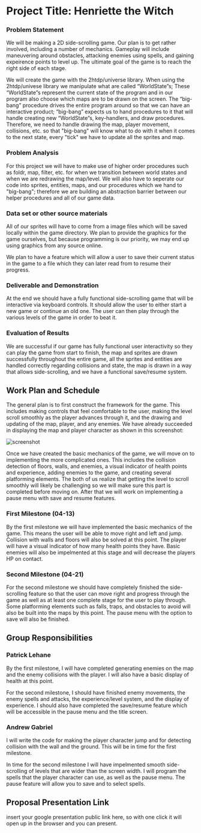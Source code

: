 
# Project Title: Henriette the Witch
### Problem Statement
We will be making a 2D side-scrolling game. Our plan is to get rather involved, including a number of mechanics. Gameplay will include maneuvering around obstacles, attacking enemies using spells, and gaining expeirence points to level up. The ultimate goal of the game is to reach the right side of each stage.

We will create the game with the 2htdp/universe library. When using the 2htdp/univese library we manipulate what are called “WorldState”s; These “WorldState”s represent the current state of the program and in our program also choose which maps are to be drawn on the screen. The “big-bang” procedure drives the entire program around so that we can have an interactive product; “big-bang” expects us to hand procedures to it that will handle creating new “WorldState”s, key-handlers, and draw procedures. 
Therefore, we need to handle drawing the map, player movement, collisions, etc. so that "big-bang" will know what to do with it when it comes to the next state, every "tick" we have to update all the sprites and map.

### Problem Analysis
For this project we will have to make use of higher order procedures such as foldr, map, filter, etc. for when we transition between world states and when we are redrawing the map/level. We will also have to seperate our code into sprites, entities, maps, and our procedures which we hand to "big-bang"; therefore we are building an abstraction barrier between our helper procedures and all of our game data.

### Data set or other source materials
All of our sprites will have to come from a image files which will be saved locally within the game directory. We plan to provide the graphics for the game ourselves, but because programming is our priority, we may end up using graphics from any source online. 

We plan to have a feature which will allow a user to save their current status in the game to a file which they can later read from to resume their progress.

### Deliverable and Demonstration
At the end we should have a fully functional side-scrolling game that will be interactive via keyboard controls. It should allow the user to either start a new game or continue an old one. The user can then play through the various levels of the game in order to beat it.

### Evaluation of Results
We are successful if our game has fully functional user interactivity so they can play the game from start to finish, the map and sprites are drawn successfully throughout the entire game, all the sprites and entities are handled correctly regarding collisions and state, the map is drawn in a way that allows side-scrolling, and we have a functional save/resume system.

## Work Plan and Schedule

The general plan is to first construct the framework for the game. This includes making controls that feel comfortable to the user, making the level scroll smoothly as the player advances through it, and the drawing and updating of the map, player, and any enemies. We have already succeeded in displaying the map and player character as shown in this screenshot:

![screenshot](http://i.imgur.com/Ckhqo2R.png)

Once we have created the basic mechanics of the game, we will move on to implementing the more complicated ones. This includes the collision detection of floors, walls, and enemies, a visual indicator of health points and experience, adding enemies to the game, and creating several platforming elements.
The both of us realize that getting the level to scroll smoothly will likely be challenging so we will make sure this part is completed before moving on. After that we will work on implementing a pause menu with save and resume features.

### First Milestone (04-13)
By the first milestone we will have implemented the basic mechanics of the game. This means the user will be able to move right and left and jump. Collision with walls and floors will also be solved at this point. The player will have a visual indicator of how many health points they have. Basic enemies will also be impelmented at this stage and will decrease the players HP on contact. 

### Second Milestone (04-21)
For the second milestone we should have completely finished the side-scrolling feature so that the user can move right and progress through the game as well as at least one complete stage for the user to play through. Some platforming elements such as falls, traps, and obstacles to avoid will also be built into the maps by this point. The pause menu with the option to save will also be finished.

## Group Responsibilities

### Patrick Lehane
By the first milestone, I will have completed generating enemies on the map and the enemy collisions with the player. I will also have a basic display of health at this point.

For the second milestone, I should have finished enemy movements, the enemy spells and attacks, the experience/level system, and the display of experience. I should also have completed the save/resume feature which will be accessible in the pause menu and the title screen.

### Andrew Gabriel
I will write the code for making the player character jump and for detecting collision with the wall and the ground. This will be in time for the first milestone.

In time for the second milestone I will have impelmented smooth side-scrolling of levels that are wider than the screen width. I will program the spells that the player character can use, as well as the pause menu. The pause feature will allow you to save and to select spells.

## Proposal Presentation Link
insert your google presentation public link here, so with one click it will open up in the browser and you can present.

<!-- Links -->
[piazza]: https://piazza.com/class/i55is8xqqwhmr?cid=453
[markdown]: https://help.github.com/articles/markdown-basics/
